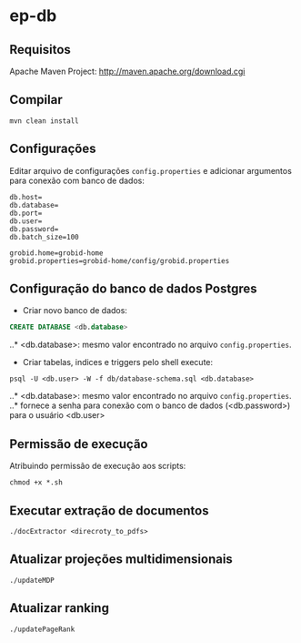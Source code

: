 # ep-db

## Requisitos

Apache Maven Project: http://maven.apache.org/download.cgi

## Compilar

```shell
mvn clean install
```

## Configurações

Editar arquivo de configurações ``config.properties`` e adicionar argumentos para conexão com banco de dados:

```properties
db.host=
db.database=
db.port=
db.user=
db.password=
db.batch_size=100

grobid.home=grobid-home
grobid.properties=grobid-home/config/grobid.properties
```
## Configuração do banco de dados Postgres

* Criar novo banco de dados:
```sql
CREATE DATABASE <db.database>
```
..* <db.database>: mesmo valor encontrado no arquivo ``config.properties``.

* Criar tabelas, indices e triggers pelo shell execute:
```shell
psql -U <db.user> -W -f db/database-schema.sql <db.database>
```
..* <db.database>: mesmo valor encontrado no arquivo ``config.properties``.
..* fornece a senha para conexão com o banco de dados (<db.password>) para o usuário <db.user>

## Permissão de execução

Atribuindo permissão de execução aos scripts: 

```shell
chmod +x *.sh
```

## Executar extração de documentos

```shell
./docExtractor <direcroty_to_pdfs>
```

## Atualizar projeções multidimensionais

```shell
./updateMDP
```

## Atualizar ranking

```shell
./updatePageRank
```



